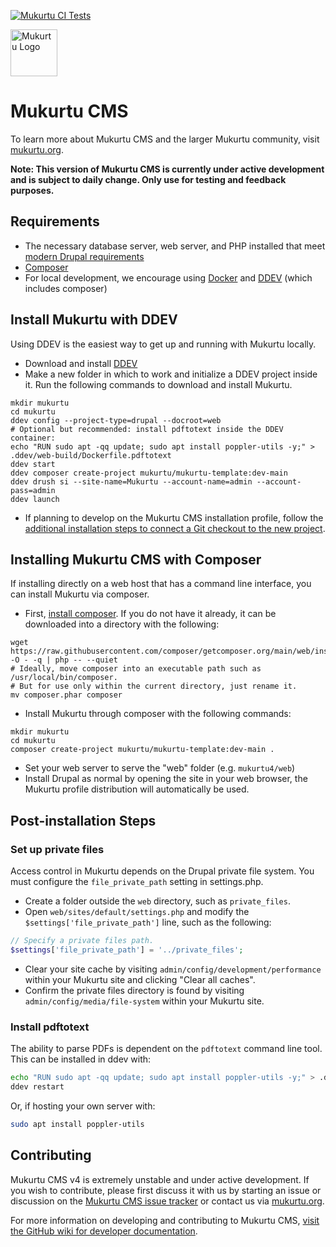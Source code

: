 [![Mukurtu CI Tests](https://github.com/MukurtuCMS/Mukurtu-CMS/actions/workflows/build-and-test.yml/badge.svg)](https://github.com/MukurtuCMS/Mukurtu-CMS/actions/workflows/build-and-test.yml)

<img alt="Mukurtu Logo" src="https://mukurtu.org/wp-content/uploads/2017/02/cropped-Mukurtu-dc8633.png" height="75px">

# Mukurtu CMS
To learn more about Mukurtu CMS and the larger Mukurtu community, visit [mukurtu.org](https://mukurtu.org/).

**Note: This version of Mukurtu CMS is currently under active development and is subject to daily change. Only use for testing and feedback purposes.**

## Requirements

* The necessary database server, web server, and PHP installed that meet [modern Drupal requirements](https://www.drupal.org/docs/system-requirements)
* [Composer](https://getcomposer.org/)
* For local development, we encourage using [Docker](https://ddev.readthedocs.io/en/stable/users/install/docker-installation/) and [DDEV](https://ddev.readthedocs.io/en/stable/users/install/ddev-installation/) (which includes composer)

## Install Mukurtu with DDEV

Using DDEV is the easiest way to get up and running with Mukurtu locally.

* Download and install [DDEV](https://ddev.readthedocs.io/en/stable/users/install/ddev-installation/)
* Make a new folder in which to work and initialize a DDEV project inside it. Run the following commands to download and install Mukurtu.
```
mkdir mukurtu
cd mukurtu
ddev config --project-type=drupal --docroot=web
# Optional but recommended: install pdftotext inside the DDEV container:
echo "RUN sudo apt -qq update; sudo apt install poppler-utils -y;" > .ddev/web-build/Dockerfile.pdftotext
ddev start
ddev composer create-project mukurtu/mukurtu-template:dev-main
ddev drush si --site-name=Mukurtu --account-name=admin --account-pass=admin
ddev launch
```
* If planning to develop on the Mukurtu CMS installation profile, follow the [additional installation steps to connect a Git checkout to the new project](https://github.com/MukurtuCMS/Mukurtu-CMS/wiki).

## Installing Mukurtu CMS with Composer

If installing directly on a web host that has a command line interface, you can install Mukurtu via composer.

* First, [install composer](https://getcomposer.org/download/). If you do not have it already, it can be downloaded into a directory with the following:
```
wget https://raw.githubusercontent.com/composer/getcomposer.org/main/web/installer -O - -q | php -- --quiet
# Ideally, move composer into an executable path such as /usr/local/bin/composer.
# But for use only within the current directory, just rename it.
mv composer.phar composer
```
* Install Mukurtu through composer with the following commands:
```
mkdir mukurtu
cd mukurtu
composer create-project mukurtu/mukurtu-template:dev-main .
```
* Set your web server to serve the "web" folder (e.g. `mukurtu4/web`)
* Install Drupal as normal by opening the site in your web browser, the Mukurtu profile distribution will automatically be used.

## Post-installation Steps

### Set up private files

Access control in Mukurtu depends on the Drupal private file system. You must configure the `file_private_path` setting in settings.php.

* Create a folder outside the `web` directory, such as `private_files`.
* Open `web/sites/default/settings.php` and modify the `$settings['file_private_path']` line, such as the following:
```php
// Specify a private files path.
$settings['file_private_path'] = '../private_files';
```
* Clear your site cache by visiting `admin/config/development/performance` within your Mukurtu site and clicking "Clear all caches".
* Confirm the private files directory is found by visiting `admin/config/media/file-system` within your Mukurtu site.

### Install pdftotext

The ability to parse PDFs is dependent on the `pdftotext` command line tool. This can be installed in ddev with:
```bash
echo "RUN sudo apt -qq update; sudo apt install poppler-utils -y;" > .ddev/web-build/Dockerfile.pdftotext
ddev restart
```

Or, if hosting your own server with:
```bash
sudo apt install poppler-utils
```

## Contributing
Mukurtu CMS v4 is extremely unstable and under active development. If you wish to contribute, please first discuss it with us by starting an issue or discussion on the [Mukurtu CMS issue tracker](https://github.com/MukurtuCMS/Mukurtu-CMS/issues) or contact us via [mukurtu.org](https://mukurtu.org/).

For more information on developing and contributing to Mukurtu CMS, [visit the GitHub wiki for developer documentation](https://github.com/MukurtuCMS/Mukurtu-CMS/wiki).


